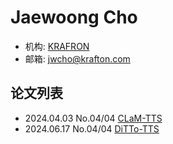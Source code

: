 # Jaewoong Cho

- 机构: [KRAFRON](../Institutions/KRAFTON.AI.md)
- 邮箱: jwcho@krafton.com

## 论文列表

- 2024.04.03 No.04/04 [CLaM-TTS](../Models/Speech_LLM/2024.04.03_CLaM-TTS.md)
- 2024.06.17 No.04/04 [DiTTo-TTS](../Models/Diffusion/2024.06.17_DiTTo-TTS.md)
